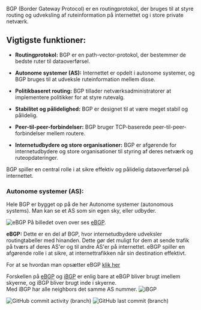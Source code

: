 
BGP (Border Gateway Protocol) er en routingprotokol, der bruges til at styre routing og udveksling af ruteinformation på internettet og i store private netværk.

## Vigtigste funktioner:

- **Routingprotokol:** BGP er en path-vector-protokol, der bestemmer de bedste ruter til dataoverførsel.

- **Autonome systemer (AS):** Internettet er opdelt i autonome systemer, og BGP bruges til at udveksle ruteinformation mellem disse.

- **Politikbaseret routing:** BGP tillader netværksadministratorer at implementere politikker for at styre rutevalg.

- **Stabilitet og pålidelighed:** BGP er designet til at være meget stabil og pålidelig.

- **Peer-til-peer-forbindelser:** BGP bruger TCP-baserede peer-til-peer-forbindelser mellem routere.

- **Internetudbydere og store organisationer:** BGP er afgørende for internetudbydere og store organisationer til styring af deres netværk og ruteopdateringer.

BGP spiller en central rolle i at sikre effektiv og pålidelig dataoverførsel på internettet.


### Autonome systemer (AS):

Hele BGP er bygget op på de her Autonome systemer (autonomous systems).
Man kan se et AS som sin egen sky, eller udbyder.


![eBGP](/Vedhæftet/AS%201.png)
På billedet oven over ses [eBGP](/Routing%20Protocols/EGP/BGP/EBGP.md).<br>


**eBGP:** Dette er en del af BGP, hvor internetudbydere udveksler routingtabeller med hinanden. Dette gør det muligt for dem at sende trafik på tværs af deres AS'er og til andre AS'er på internettet. eBGP spiller en afgørende rolle i at sikre, at internettrafikken når sin destination effektivt.

For at se hvordan man opsætter eBGP [klik her](EBGP.md#basic-opsætning)

Forskellen på [eBGP](/Routing%20Protocols/EGP/BGP/EBGP.md) og [iBGP](/Routing%20Protocols/EGP/BGP/IBGP.md) er enlig bare at eBGP bliver brugt imellem skyerne, og iBGP bliver brugt inde i skyerne.<br>
Med iBGP har alle neighbors det samme AS nummer. 
![iBGP](/Vedhæftet/IBGP.png)

  

  
  ![GitHub commit activity (branch)](https://img.shields.io/github/commit-activity/t/dendanskemine/dokumentation?logo=github&color=susscess) ![GitHub last commit (branch)](https://img.shields.io/github/last-commit/dendanskemine/dokumentation/main)
